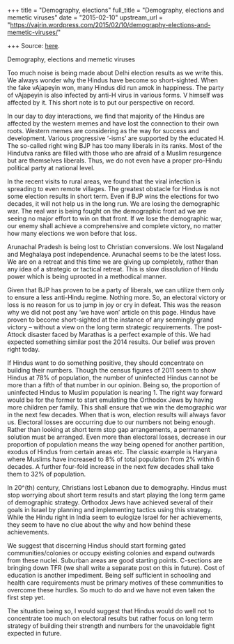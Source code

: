 +++
title = "Demography, elections"
full_title = "Demography, elections and memetic viruses"
date = "2015-02-10"
upstream_url = "https://vajrin.wordpress.com/2015/02/10/demography-elections-and-memetic-viruses/"

+++
Source: [here](https://vajrin.wordpress.com/2015/02/10/demography-elections-and-memetic-viruses/).

Demography, elections and memetic viruses

Too much noise is being made about Delhi election results as we write
this. We always wonder why the Hindus have become so short-sighted. When
the fake vAjapeyin won, many Hindus did run amok in happiness. The party
of vAjapeyin is also infected by anti-H virus in various forms. V
himself was affected by it. This short note is to put our perspective on
record.

In our day to day interactions, we find that majority of the Hindus are
affected by the western memes and have lost the connection to their own
roots. Western memes are considering as the way for success and
development. Various progressive ‘-isms’ are supported by the educated
H. The so-called right wing BJP has too many liberals in its ranks. Most
of the Hindutva ranks are filled with those who are afraid of a Muslim
resurgence but are themselves liberals. Thus, we do not even have a
proper pro-Hindu political party at national level.

In the recent visits to rural areas, we found that the viral infection
is spreading to even remote villages. The greatest obstacle for Hindus
is not some election results in short term. Even if BJP wins the
elections for two decades, it will not help us in the long run. We are
losing the demographic war. The real war is being fought on the
demographic front ad we are seeing no major effort to win on that front.
If we lose the demographic war, our enemy shall achieve a comprehensive
and complete victory, no matter how many elections we won before that
loss.

Arunachal Pradesh is being lost to Christian conversions. We lost
Nagaland and Meghalaya post independence. Arunachal seems to be the
latest loss. We are on a retreat and this time we are giving up
completely, rather than any idea of a strategic or tactical retreat.
This is slow dissolution of Hindu power which is being uprooted in a
methodical manner.

Given that BJP has proven to be a party of liberals, we can utilize them
only to ensure a less anti-Hindu regime. Nothing more. So, an electoral
victory or loss is no reason for us to jump in joy or cry in defeat.
This was the reason why we did not post any ‘we have won’ article on
this page. Hindus have proven to become short-sighted at the instance of
any seemingly grand victory – without a view on the long term strategic
requirements. The post-Attock disaster faced by Marathas is a perfect
example of this. We had expected something similar post the 2014
results. Our belief was proven right today.

If Hindus want to do something positive, they should concentrate on
building their numbers. Though the census figures of 2011 seem to show
Hindus at 78% of population, the number of uninfected Hindus cannot be
more than a fifth of that number in our opinion. Being so, the
proportion of uninfected Hindus to Muslim population is nearing 1. The
right way forward would be for the former to start emulating the
Orthodox Jews by having more children per family. This shall ensure that
we win the demographic war in the next few decades. When that is won,
election results will always favor us. Electoral losses are occurring
due to our numbers not being enough. Rather than looking at short term
stop gap arrangements, a permanent solution must be arranged. Even more
than electoral losses, decrease in our proportion of population means
the way being opened for another partition, exodus of Hindus from
certain areas etc. The classic example is Haryana where Muslims have
increased to 8% of total population from 2% within 6 decades. A further
four-fold increase in the next few decades shall take them to 32% of
population.

In 20^(th) century, Christians lost Lebanon due to demography. Hindus
must stop worrying about short term results and start playing the long
term game of demographic strategy. Orthodox Jews have achieved several
of their goals in Israel by planning and implementing tactics using this
strategy. While the Hindu right in India seem to eulogize Israel for her
achievements, they seem to have no clue about the why and how behind
these achievements.

We suggest that discerning Hindus should start forming gated
communities/colonies or occupy existing colonies and expand outwards
from these nuclei. Suburban areas are good starting points. C-sections
are bringing down TFR (we shall write a separate post on this in
future). Cost of education is another impediment. Being self sufficient
in schooling and health care requirements must be primary motives of
these communities to overcome these hurdles. So much to do and we have
not even taken the first step yet.

The situation being so, I would suggest that Hindus would do well not to
concentrate too much on electoral results but rather focus on long term
strategy of building their strength and numbers for the unavoidable
fight expected in future.

